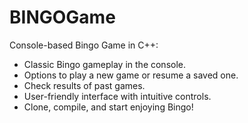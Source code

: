 # BINGOGame
Console-based Bingo Game in C++:
- Classic Bingo gameplay in the console.
- Options to play a new game or resume a saved one.
- Check results of past games.
- User-friendly interface with intuitive controls.
- Clone, compile, and start enjoying Bingo!
